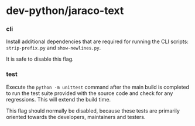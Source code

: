 # dev-python/jaraco-text

### cli
Install additional dependencies that are required for running the CLI scripts: `strip-prefix.py` and `show-newlines.py`.

It is safe to disable this flag.

### test
Execute the `python -m unittest` command after the main build is completed to run the test suite provided with the source code and check for any regressions. This will extend the build time.

This flag should normally be disabled, because these tests are primarily oriented towards the developers, maintainers and testers.
